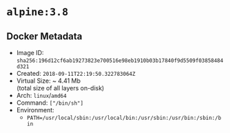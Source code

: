 # `alpine:3.8`

## Docker Metadata

- Image ID: `sha256:196d12cf6ab19273823e700516e98eb1910b03b17840f9d5509f03858484d321`
- Created: `2018-09-11T22:19:50.322783064Z`
- Virtual Size: ~ 4.41 Mb  
  (total size of all layers on-disk)
- Arch: `linux`/`amd64`
- Command: `["/bin/sh"]`
- Environment:
  - `PATH=/usr/local/sbin:/usr/local/bin:/usr/sbin:/usr/bin:/sbin:/bin`
